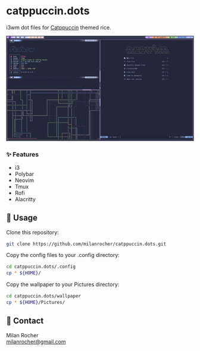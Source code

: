 # catppuccin.dots
i3wm dot files for [Catppuccin](https://github.com/catppuccin/catppuccin) themed rice.

![Workspace](./i3.png)

### :sparkles: Features
- i3
- Polybar
- Neovim
- Tmux
- Rofi
- Alacritty

## :wrench: Usage
Clone this repository:

```bash
git clone https://github.com/milanrocher/catppuccin.dots.git
```

Copy the config files to your .config directory:

```bash
cd catppuccin.dots/.config
cp * ${HOME}/
```

Copy the wallpaper to your Pictures directory:

```bash
cd catppuccin.dots/wallpaper
cp * ${HOME}/Pictures/
```

## :paperclip: Contact
Milan Rocher \
<milanrocher@gmail.com>
